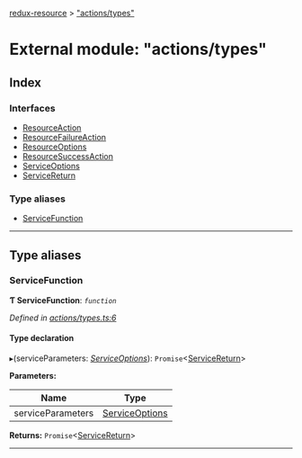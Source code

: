 [redux-resource](../README.md) > ["actions/types"](../modules/_actions_types_.md)

# External module: "actions/types"

## Index

### Interfaces

* [ResourceAction](../interfaces/_actions_types_.resourceaction.md)
* [ResourceFailureAction](../interfaces/_actions_types_.resourcefailureaction.md)
* [ResourceOptions](../interfaces/_actions_types_.resourceoptions.md)
* [ResourceSuccessAction](../interfaces/_actions_types_.resourcesuccessaction.md)
* [ServiceOptions](../interfaces/_actions_types_.serviceoptions.md)
* [ServiceReturn](../interfaces/_actions_types_.servicereturn.md)

### Type aliases

* [ServiceFunction](_actions_types_.md#servicefunction)

---

## Type aliases

<a id="servicefunction"></a>

###  ServiceFunction

**Ƭ ServiceFunction**: *`function`*

*Defined in [actions/types.ts:6](https://github.com/rcelha/redux-resource/blob/1562510/src/actions/types.ts#L6)*

#### Type declaration
▸(serviceParameters: *[ServiceOptions](../interfaces/_actions_types_.serviceoptions.md)*): `Promise`<[ServiceReturn](../interfaces/_actions_types_.servicereturn.md)>

**Parameters:**

| Name | Type |
| ------ | ------ |
| serviceParameters | [ServiceOptions](../interfaces/_actions_types_.serviceoptions.md) |

**Returns:** `Promise`<[ServiceReturn](../interfaces/_actions_types_.servicereturn.md)>

___

